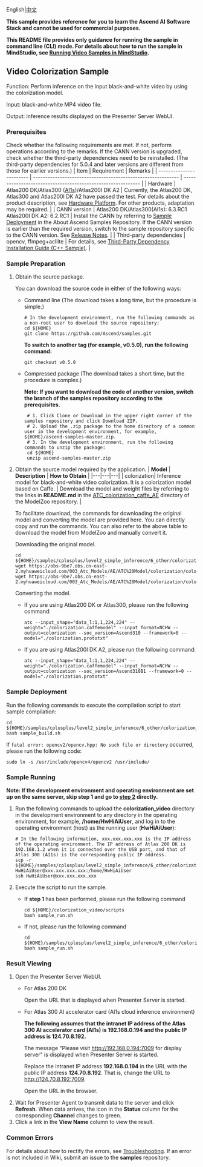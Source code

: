 English|[中文](README_CN.md)

**This sample provides reference for you to learn the Ascend AI Software Stack and cannot be used for commercial purposes.**

**This README file provides only guidance for running the sample in command line (CLI) mode. For details about how to run the sample in MindStudio, see [Running Video Samples in MindStudio](https://github.com/Ascend/samples/wikis/Mindstudio%E8%BF%90%E8%A1%8C%E8%A7%86%E9%A2%91%E6%A0%B7%E4%BE%8B?sort_id=3170138).**

## Video Colorization Sample
Function: Perform inference on the input black-and-white video by using the colorization model.  

Input: black-and-white MP4 video file.   

Output: inference results displayed on the Presenter Server WebUI.

### Prerequisites
Check whether the following requirements are met. If not, perform operations according to the remarks. If the CANN version is upgraded, check whether the third-party dependencies need to be reinstalled. (The third-party dependencies for 5.0.4 and later versions are different from those for earlier versions.)
| Item                     | Requirement                                                  | Remarks                                                      |
| ------------------------ | ------------------------------------------------------------ | ------------------------------------------------------------ |
| Hardware                 | Atlas200 DK/Atlas300 ([AI1s](https://support.huaweicloud.com/en-us/productdesc-ecs/ecs_01_0047.html#ecs_01_0047__section78423209366))/Atlas200I DK A2 | Currently, the Atlas200 DK, Atlas300 and Atlas200I DK A2 have passed the test. For details about the product description, see [Hardware Platform](https://ascend.huawei.com/en/#/hardware/product). For other products, adaptation may be required. |
| CANN version             | Atlas200 DK/Atlas300(AI1s): 6.3.RC1 Atlas200I DK A2: 6.2.RC1 | Install the CANN by referring to [Sample Deployment](https://github.com/Ascend/samples#安装) in the About Ascend Samples Repository. If the CANN version is earlier than the required version, switch to the sample repository specific to the CANN version. See [Release Notes](https://github.com/Ascend/samples/blob/master/README.md). |
| Third-party dependencies | opencv, ffmpeg+acllite                                       | For details, see [Third-Party Dependency Installation Guide (C++ Sample)](../../../environment). |

### Sample Preparation

1. Obtain the source package.

   You can download the source code in either of the following ways:  
    - Command line (The download takes a long time, but the procedure is simple.)
       ```    
       # In the development environment, run the following commands as a non-root user to download the source repository:   
       cd ${HOME}     
       git clone https://github.com/Ascend/samples.git
       ```
       **To switch to another tag (for example, v0.5.0), run the following command:**
       ```
       git checkout v0.5.0
       ```
       
    - Compressed package (The download takes a short time, but the procedure is complex.)  
      
       **Note: If you want to download the code of another version, switch the branch of the samples repository according to the prerequisites.**  
       
       ``` 
        # 1. Click Clone or Download in the upper right corner of the samples repository and click Download ZIP.   
        # 2. Upload the .zip package to the home directory of a common user in the development environment, for example, ${HOME}/ascend-samples-master.zip.    
        # 3. In the development environment, run the following commands to unzip the package:    
        cd ${HOME}    
        unzip ascend-samples-master.zip
       ```

2. Obtain the source model required by the application. 
    |  **Model** |  **Description** |  **How to Obtain** |
    |---|---|---|
    |  colorization| Inference model for black-and-white video colorization. It is a colorization model based on Caffe. | Download the model and weight files by referring to the links in **README.md** in the [ATC_colorization_caffe_AE](https://github.com/Ascend/ModelZoo-TensorFlow/tree/master/TensorFlow/contrib/cv/colorization/ATC_colorization_caffe_AE) directory of the ModelZoo repository. |

    To facilitate download, the commands for downloading the original model and converting the model are provided here. You can directly copy and run the commands. You can also refer to the above table to download the model from ModelZoo and manually convert it.
    
    Downloading the original model.
    
    ```
    cd ${HOME}/samples/cplusplus/level2_simple_inference/6_other/colorization_video/model
    wget https://obs-9be7.obs.cn-east-2.myhuaweicloud.com/003_Atc_Models/AE/ATC%20Model/colorization/colorization.caffemodel
    wget https://obs-9be7.obs.cn-east-2.myhuaweicloud.com/003_Atc_Models/AE/ATC%20Model/colorization/colorization.prototxt
    ```
    
    Converting the model.
    
    - If you are using Atlas200 DK or Atlas300, please run the following command:
    
      ```
      atc --input_shape="data_l:1,1,224,224" --weight="./colorization.caffemodel" --input_format=NCHW --output=colorization --soc_version=Ascend310 --framework=0 --model="./colorization.prototxt"
      ```
    
    - If you are using Atlas200I DK A2, please run the following command:
    
      ```
      atc --input_shape="data_l:1,1,224,224" --weight="./colorization.caffemodel" --input_format=NCHW --output=colorization --soc_version=Ascend310B1 --framework=0 --model="./colorization.prototxt"
      ```

### Sample Deployment
Run the following commands to execute the compilation script to start sample compilation:
```
cd ${HOME}/samples/cplusplus/level2_simple_inference/6_other/colorization_video/scripts
bash sample_build.sh
```

If `fatal error: opencv2/opencv.hpp: No such file or directory` occurred, please run the following code:

```
sudo ln -s /usr/include/opencv4/opencv2 /usr/include/
```

### Sample Running
**Note: If the development environment and operating environment are set up on the same server, skip step 1 and go to [step 2](#step_2) directly.**  

1. Run the following commands to upload the **colorization_video** directory in the development environment to any directory in the operating environment, for example, **/home/HwHiAiUser**, and log in to the operating environment (host) as the running user (**HwHiAiUser**):     
    ```
    # In the following information, xxx.xxx.xxx.xxx is the IP address of the operating environment. The IP address of Atlas 200 DK is 192.168.1.2 when it is connected over the USB port, and that of Atlas 300 (AI1s) is the corresponding public IP address.
    scp -r ${HOME}/samples/cplusplus/level2_simple_inference/6_other/colorization_video HwHiAiUser@xxx.xxx.xxx.xxx:/home/HwHiAiUser    
    ssh HwHiAiUser@xxx.xxx.xxx.xxx     
    ```

2. <a name="step_2"></a>Execute the script to run the sample.

    - If **step 1** has been performed, please run the following command

      ```
      cd ${HOME}/colorization_video/scripts
      bash sample_run.sh
      ```

    - If not, please run the following command

      ```
      cd ${HOME}/samples/cplusplus/level2_simple_inference/6_other/colorization_video/scripts
      bash sample_run.sh
      ```
### Result Viewing
1. Open the Presenter Server WebUI.  
   - For Atlas 200 DK   
     
      Open the URL that is displayed when Presenter Server is started.      
      
   - For Atlas 300 AI accelerator card (AI1s cloud inference environment)   
     
      **The following assumes that the intranet IP address of the Atlas 300 AI accelerator card (AI1s) is 192.168.0.194 and the public IP address is 124.70.8.192.**    
      
      The message "Please visit http://192.168.0.194:7009 for display server" is displayed when Presenter Server is started.   
      
      Replace the intranet IP address **192.168.0.194** in the URL with the public IP address **124.70.8.192**. That is, change the URL to http://124.70.8.192:7009.    
      
      Open the URL in the browser.    
2. Wait for Presenter Agent to transmit data to the server and click **Refresh**. When data arrives, the icon in the **Status** column for the corresponding **Channel** changes to green.    
3. Click a link in the **View Name** column to view the result.    

### Common Errors
For details about how to rectify the errors, see [Troubleshooting](https://github.com/Ascend/samples/wikis/%E5%B8%B8%E8%A7%81%E9%97%AE%E9%A2%98%E5%AE%9A%E4%BD%8D/%E4%BB%8B%E7%BB%8D). If an error is not included in Wiki, submit an issue to the **samples** repository.
